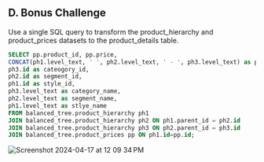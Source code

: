 ## D. Bonus Challenge
Use a single SQL query to transform the product_hierarchy and product_prices datasets to the product_details table.
~~~~sql
SELECT pp.product_id, pp.price,
CONCAT(ph1.level_text, ' ', ph2.level_text, ' - ', ph3.level_text) as product_name,
ph3.id as cateogory_id, 
ph2.id as segment_id, 
ph1.id as style_id, 
ph3.level_text as category_name,
ph2.level_text as segment_name,
ph1.level_text as stlye_name
FROM balanced_tree.product_hierarchy ph1
JOIN balanced_tree.product_hierarchy ph2 ON ph1.parent_id = ph2.id
JOIN balanced_tree.product_hierarchy ph3 ON ph2.parent_id = ph3.id
JOIN balanced_tree.product_prices pp ON ph1.id=pp.id;
~~~~
![Screenshot 2024-04-17 at 12 09 34 PM](https://github.com/bachbaongan/Portfolio_Data/assets/144385168/f6a6ef7b-9da4-4b49-a0e7-c3b53b7d6411)
